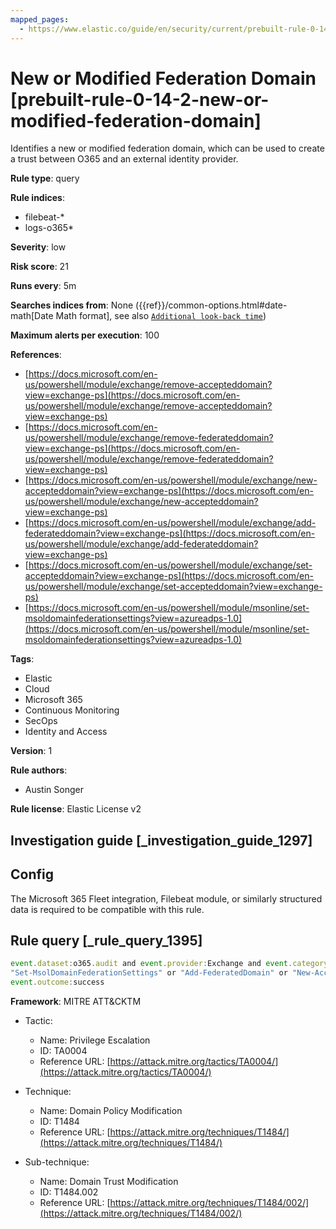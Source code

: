 ```yaml
---
mapped_pages:
  - https://www.elastic.co/guide/en/security/current/prebuilt-rule-0-14-2-new-or-modified-federation-domain.html
---
```


# New or Modified Federation Domain [prebuilt-rule-0-14-2-new-or-modified-federation-domain]

Identifies a new or modified federation domain, which can be used to create a trust between O365 and an external identity provider.

**Rule type**: query

**Rule indices**:

* filebeat-*
* logs-o365*

**Severity**: low

**Risk score**: 21

**Runs every**: 5m

**Searches indices from**: None ({{ref}}/common-options.html#date-math[Date Math format], see also [`Additional look-back time`](docs-content://solutions/security/detect-and-alert/create-detection-rule.md#rule-schedule))

**Maximum alerts per execution**: 100

**References**:

* [https://docs.microsoft.com/en-us/powershell/module/exchange/remove-accepteddomain?view=exchange-ps](https://docs.microsoft.com/en-us/powershell/module/exchange/remove-accepteddomain?view=exchange-ps)
* [https://docs.microsoft.com/en-us/powershell/module/exchange/remove-federateddomain?view=exchange-ps](https://docs.microsoft.com/en-us/powershell/module/exchange/remove-federateddomain?view=exchange-ps)
* [https://docs.microsoft.com/en-us/powershell/module/exchange/new-accepteddomain?view=exchange-ps](https://docs.microsoft.com/en-us/powershell/module/exchange/new-accepteddomain?view=exchange-ps)
* [https://docs.microsoft.com/en-us/powershell/module/exchange/add-federateddomain?view=exchange-ps](https://docs.microsoft.com/en-us/powershell/module/exchange/add-federateddomain?view=exchange-ps)
* [https://docs.microsoft.com/en-us/powershell/module/exchange/set-accepteddomain?view=exchange-ps](https://docs.microsoft.com/en-us/powershell/module/exchange/set-accepteddomain?view=exchange-ps)
* [https://docs.microsoft.com/en-us/powershell/module/msonline/set-msoldomainfederationsettings?view=azureadps-1.0](https://docs.microsoft.com/en-us/powershell/module/msonline/set-msoldomainfederationsettings?view=azureadps-1.0)

**Tags**:

* Elastic
* Cloud
* Microsoft 365
* Continuous Monitoring
* SecOps
* Identity and Access

**Version**: 1

**Rule authors**:

* Austin Songer

**Rule license**: Elastic License v2

## Investigation guide [_investigation_guide_1297]

## Config

The Microsoft 365 Fleet integration, Filebeat module, or similarly structured data is required to be compatible with this rule.

## Rule query [_rule_query_1395]

```js
event.dataset:o365.audit and event.provider:Exchange and event.category:web and event.action:("Set-AcceptedDomain" or
"Set-MsolDomainFederationSettings" or "Add-FederatedDomain" or "New-AcceptedDomain" or "Remove-AcceptedDomain" or "Remove-FederatedDomain") and
event.outcome:success
```

**Framework**: MITRE ATT&CKTM

* Tactic:

    * Name: Privilege Escalation
    * ID: TA0004
    * Reference URL: [https://attack.mitre.org/tactics/TA0004/](https://attack.mitre.org/tactics/TA0004/)

* Technique:

    * Name: Domain Policy Modification
    * ID: T1484
    * Reference URL: [https://attack.mitre.org/techniques/T1484/](https://attack.mitre.org/techniques/T1484/)

* Sub-technique:

    * Name: Domain Trust Modification
    * ID: T1484.002
    * Reference URL: [https://attack.mitre.org/techniques/T1484/002/](https://attack.mitre.org/techniques/T1484/002/)




